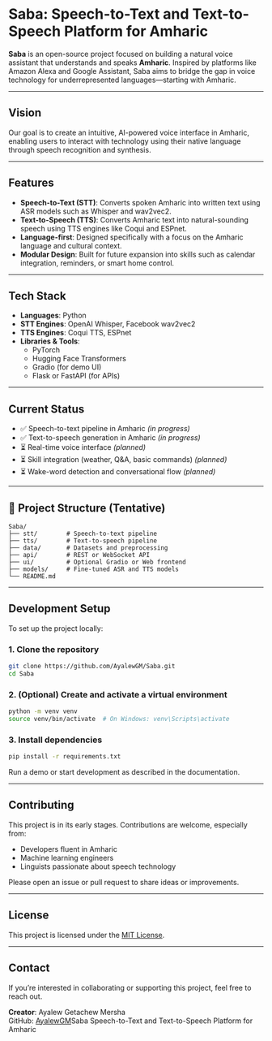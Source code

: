 # Saba: Speech-to-Text and Text-to-Speech Platform for Amharic

**Saba** is an open-source project focused on building a natural voice assistant that understands and speaks **Amharic**. Inspired by platforms like Amazon Alexa and Google Assistant, Saba aims to bridge the gap in voice technology for underrepresented languages—starting with Amharic.

---

## Vision

Our goal is to create an intuitive, AI-powered voice interface in Amharic, enabling users to interact with technology using their native language through speech recognition and synthesis.

---

## Features

- **Speech-to-Text (STT)**: Converts spoken Amharic into written text using ASR models such as Whisper and wav2vec2.
- **Text-to-Speech (TTS)**: Converts Amharic text into natural-sounding speech using TTS engines like Coqui and ESPnet.
- **Language-first**: Designed specifically with a focus on the Amharic language and cultural context.
- **Modular Design**: Built for future expansion into skills such as calendar integration, reminders, or smart home control.

---

## Tech Stack

- **Languages**: Python
- **STT Engines**: OpenAI Whisper, Facebook wav2vec2
- **TTS Engines**: Coqui TTS, ESPnet
- **Libraries & Tools**:
  - PyTorch
  - Hugging Face Transformers
  - Gradio (for demo UI)
  - Flask or FastAPI (for APIs)

---

## Current Status

- ✅ Speech-to-text pipeline in Amharic *(in progress)*
- ✅ Text-to-speech generation in Amharic *(in progress)*
- ⏳ Real-time voice interface *(planned)*
- ⏳ Skill integration (weather, Q&A, basic commands) *(planned)*
- ⏳ Wake-word detection and conversational flow *(planned)*

---

## 📁 Project Structure (Tentative)

```
Saba/
├── stt/        # Speech-to-text pipeline
├── tts/        # Text-to-speech pipeline
├── data/       # Datasets and preprocessing
├── api/        # REST or WebSocket API
├── ui/         # Optional Gradio or Web frontend
├── models/     # Fine-tuned ASR and TTS models
└── README.md
```

---

## Development Setup

To set up the project locally:

### 1. Clone the repository

```bash
git clone https://github.com/AyalewGM/Saba.git
cd Saba
```

### 2. (Optional) Create and activate a virtual environment

```bash
python -m venv venv
source venv/bin/activate  # On Windows: venv\Scripts\activate
```

### 3. Install dependencies

```bash
pip install -r requirements.txt
```

Run a demo or start development as described in the documentation.

---

## Contributing

This project is in its early stages. Contributions are welcome, especially from:

- Developers fluent in Amharic  
- Machine learning engineers  
- Linguists passionate about speech technology

Please open an issue or pull request to share ideas or improvements.

---

## License

This project is licensed under the [MIT License](LICENSE).

---

## Contact

If you’re interested in collaborating or supporting this project, feel free to reach out.

**Creator**: Ayalew Getachew Mersha  
GitHub: [AyalewGM](https://github.com/AyalewGM)Saba
Speech-to-Text and Text-to-Speech Platform for Amharic
